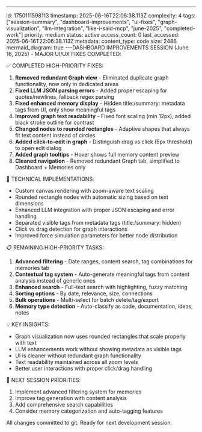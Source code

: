 ---
id: 1750111598113
timestamp: 2025-06-16T22:06:38.113Z
complexity: 4
tags: ["session-summary", "dashboard-improvements", "ui-fixes", "graph-visualization", "llm-integration", "like-i-said-mcp", "june-2025", "completed-work"]
priority: medium
status: active
access_count: 0
last_accessed: 2025-06-16T22:06:38.113Z
metadata:
  content_type: code
  size: 2486
  mermaid_diagram: true
---DASHBOARD IMPROVEMENTS SESSION (June 16, 2025) - MAJOR UI/UX FIXES COMPLETED:

✅ COMPLETED HIGH-PRIORITY FIXES:
1. **Removed redundant Graph view** - Eliminated duplicate graph functionality, now only in dedicated areas
2. **Fixed LLM JSON parsing errors** - Added proper escaping for quotes/newlines, fallback regex parsing
3. **Fixed enhanced memory display** - Hidden title:/summary: metadata tags from UI, only show meaningful tags
4. **Improved graph text readability** - Fixed font scaling (min 12px), added black stroke outline for contrast
5. **Changed nodes to rounded rectangles** - Adaptive shapes that always fit text content instead of circles
6. **Added click-to-edit in graph** - Distinguish drag vs click (5px threshold) to open edit dialog
7. **Added graph tooltips** - Hover shows full memory content preview
8. **Cleaned navigation** - Removed redundant Graph tab, simplified to Dashboard + Memories only

🔧 TECHNICAL IMPLEMENTATIONS:
- Custom canvas rendering with zoom-aware text scaling
- Rounded rectangle nodes with automatic sizing based on text dimensions
- Enhanced LLM integration with proper JSON escaping and error handling
- Separated visible tags from metadata tags (title:/summary: hidden)
- Click vs drag detection for graph interactions
- Improved force simulation parameters for better node distribution

📋 REMAINING HIGH-PRIORITY TASKS:
1. **Advanced filtering** - Date ranges, content search, tag combinations for memories tab
2. **Contextual tag system** - Auto-generate meaningful tags from content analysis instead of generic ones
3. **Enhanced search** - Full-text search with highlighting, fuzzy matching
4. **Sorting options** - By date, relevance, size, connections
5. **Bulk operations** - Multi-select for batch delete/tag/export
6. **Memory type detection** - Auto-classify as code, documentation, ideas, notes

💡 KEY INSIGHTS:
- Graph visualization now uses rounded rectangles that scale properly with text
- LLM enhancements work without showing metadata as visible tags
- UI is cleaner without redundant graph functionality
- Text readability maintained across all zoom levels
- Better user interactions with proper click/drag handling

🎯 NEXT SESSION PRIORITIES:
1. Implement advanced filtering system for memories
2. Improve tag generation with content analysis
3. Add comprehensive search capabilities
4. Consider memory categorization and auto-tagging features

All changes committed to git. Ready for next development session.